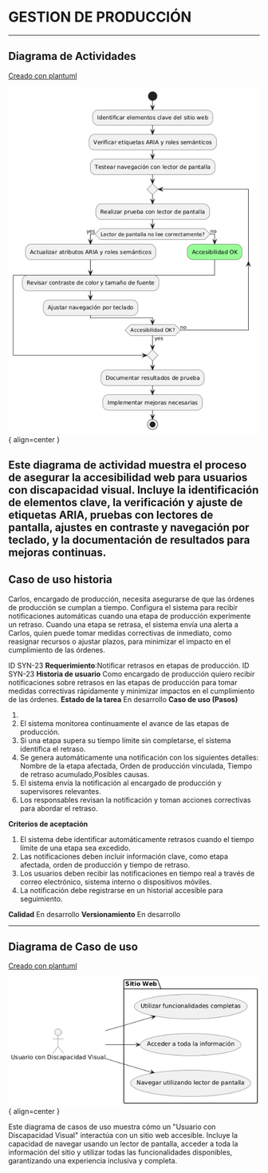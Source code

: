 # GESTION DE PRODUCCIÓN

------

## Diagrama de Actividades
[Creado con plantuml](https://plantuml.com/es/)

![Image title](./assets/images/macp-17.png){ align=center }

Este diagrama de actividad muestra el proceso de asegurar la accesibilidad web para usuarios con discapacidad visual. Incluye la identificación de elementos clave, la verificación y ajuste de etiquetas ARIA, pruebas con lectores de pantalla, ajustes en contraste y navegación por teclado, y la documentación de resultados para mejoras continuas.
---
###

## Caso de uso historia 
Carlos, encargado de producción, necesita asegurarse de que las órdenes de producción se cumplan a tiempo. Configura el sistema para recibir notificaciones automáticas cuando una etapa de producción experimente un retraso. Cuando una etapa se retrasa, el sistema envía una alerta a Carlos, quien puede tomar medidas correctivas de inmediato, como reasignar recursos o ajustar plazos, para minimizar el impacto en el cumplimiento de las órdenes.


  <tr class="idtext principal">
    <td>ID SYN-23</td>
  </tr>
  <tr class="single text">
    <td><strong>Requerimiento</strong>:Notificar retrasos en etapas de producción. ID SYN-23</td>
  </tr>
  <tr class="single gray">
    <td><strong>Historia de usuario</strong></td>
  </tr>
  <tr class="single text">
    <td>Como encargado de producción quiero recibir notificaciones sobre retrasos en las etapas de producción para tomar medidas correctivas rápidamente y minimizar impactos en el cumplimiento de las órdenes.
</td>
  </tr>
  <tr class="duo">
    <th class="gray"><strong>Estado de la tarea</strong></th>
    <th>En desarrollo</th>
  </tr>
  <tr class="single gray">
    <td><strong>Caso de uso (Pasos)</strong></td>
  </tr>
  <tr class="single text">
    <td>
        <ol>
            <li>
             <li>El sistema monitorea continuamente el avance de las etapas de producción.</li>
            <li>Si una etapa supera su tiempo límite sin completarse, el sistema identifica el retraso.</li>
            <li>Se genera automáticamente una notificación con los siguientes detalles: Nombre de la etapa afectada, Orden de producción vinculada, Tiempo de retraso acumulado,Posibles causas.</li>
            <li>El sistema envía la notificación al encargado de producción y supervisores relevantes.</li>
            <li>Los responsables revisan la notificación y toman acciones correctivas para abordar el retraso.</li>
        </ol>
    </td>
  </tr>
  <tr class="single gray">
    <td><strong>Criterios de aceptación</strong></td>
  </tr>
  <tr class="single text">
    <td>
        <ol>
              <li>El sistema debe identificar automáticamente retrasos cuando el tiempo límite de una etapa sea excedido.</li>
              <li>Las notificaciones deben incluir información clave, como etapa afectada, orden de producción y tiempo de retraso.</li>
              <li>Los usuarios deben recibir las notificaciones en tiempo real a través de correo electrónico, sistema interno o dispositivos móviles.</li>
              <li>La notificación debe registrarse en un historial accesible para seguimiento.</li>
            </ol>
 <tr class="duo">
    <th class="gray"><strong>Calidad</strong></th>
    <th>En desarrollo</th>
  </tr>
  <tr class="duo">
    <th class="gray"><strong>Versionamiento</strong></th>
    <th>En desarrollo</th>
  </tr>
</table>



---
## Diagrama de Caso de uso
[Creado con plantuml](https://plantuml.com/es/)

![Image title](./assets/images/DIAGRAMAS%20DE%20CASO%20DE%20USO/CASO17.png){ align=center }

Este diagrama de casos de uso muestra cómo un "Usuario con Discapacidad Visual" interactúa con un sitio web accesible. Incluye la capacidad de navegar usando un lector de pantalla, acceder a toda la información del sitio y utilizar todas las funcionalidades disponibles, garantizando una experiencia inclusiva y completa.
 